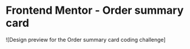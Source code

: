 # Frontend Mentor - Order summary card

![Design preview for the Order summary card coding challenge]


